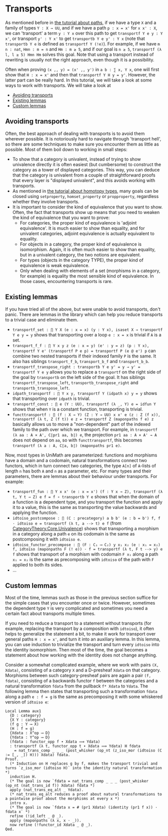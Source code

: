 # Transports

As mentioned before in [the tutorial about paths](./t02-paths.md), if we have a type `X` and a family of types `Y : X → UU`, and if we have a path `p : x = x'` for `x x' : X`, we can 'transport' a term `y : Y x` over this path to get `transportf Y e y : Y x'`, or transport `y' : Y x'` to get `transportb Y e y' : Y x` (note that `transportb Y e` is defined as `transportf Y (!e)`). For example, if we have `m n : nat`, `Hmn : m = n` and `Hm : m ≥ 5`, and if our goal is `n ≥ 5`, `transportf (λ l, l ≥ 5) Hmn Hm` solves this goal. Note that using a transport instead of rewriting is usually not the right approach, even though it is a possibility.

Often when proving `(x ,, y) = (x' ,, y')` in `a b : ∑ x, Y x`, one will first show that `H : x = x'` and then that `transportf Y H y = y'`. However, the latter part can be really hard. In this tutorial, we will take a look at some ways to work with transports. We will take a look at

- [Avoiding transports](#avoiding-transports)
- [Existing lemmas](#existing-lemmas)
- [Custom lemmas](#custom-lemmas)


## Avoiding transports
Often, the best approach of dealing with transports is to avoid them wherever possible. It is notoriously hard to navigate through 'transport hell', so there are some techniques to make sure you encounter them as little as possible. Most of them boil down to working in small steps:
- To show that a category is univalent, instead of trying to show univalence directly it is often easiest (but cumbersome) to construct the category as a tower of displayed categories. This way, you can deduce that the category is univalent from a couple of straightforward proofs that every layer is "displayed univalent", and this avoids working with transports.
- As mentioned in [the tutorial about homotopy types](./t04-htypes.md), many goals can be closed using `setproperty`, `homset_property` or `propproperty`, regardless whether they involve transports.
- It is important to consider the kind of equivalence that you want to show. Often, the fact that transports show up means that you need to weaken the kind of equivalence that you want to prove:
  + For categories, the proper kind of equivalence is 'adjoint equivalence'. It is much easier to show than equality, and for univalent categories, adjoint equivalence is actually equivalent to equality.
  + For objects in a category, the proper kind of equivalence is isomorphism. Again, it is often much easier to show than equality, but in a univalent category, the two notions are equivalent.
  + For types (objects in the category TYPE), the proper kind of equivalence is weak equivalence.
  + Only when dealing with elements of a set (morphisms in a category, for example) is equality the most sensible kind of equivalence. In those cases, encountering transports is rare.

## Existing lemmas
If you have tried all of the above, but were unable to avoid transports, don't panic. There are lemmas in the library which can help you reduce transports to a trivial case and eliminate them.

* `transportf_set : ∏ Y X (e : x = x) (y : Y x), isaset X → transportf Y e y = y` shows that transporting over a loop `e : x = x` is trivial if `A` is a set.
* `transport_f_f : ∏ Y x y z (e : x = y) (e' : y = z) (p : Y x), transportf Y e' (transportf P e p) = transportf P (e @ e') p` can combine two nested transports if their indexed family `P` is the same. It also has siblings `transport_f_b`, `transport_b_f` and `transport_b_b`.
* `transportf_transpose_right : transportb Y e y' = y → y' = transportf Y e y` allows you to replace a `transportf` on the right side of the goal by `transportb` on the left side of the goal. It has siblings `transportf_transpose_left`, `transportb_transpose_right` and `transportb_transpose_left`.
* `idpath_transportf : ∏ Y x y, transportf Y (idpath x) y = y` shows that transporting over `idpath` is trivial.
* `transportf_const : ∏ e (Y : UU), transportf (λ _, Y) e = idfun Y` shows that when `Y` is a constant function, transporting is trivial.
* `functtransportf : ∏ (f : X → Y) (Z : Y → UU) x x' e (z : Z (f x)), transportf (λ t, Z (f t)) e z = transportf Z (maponpaths f e) z` basically allows us to move a "non-dependent" part of the indexed family to the path over which we transport. For example, in `transportf (λ aa : A × A', C⟦pr1 aa, b⟧) e`, the projection `pr1 aa : A × A' → A` does not depend on `aa`, so with `functtransportf`, this becomes `transportf (λ a : A, C⟦a, b⟧) (maponpaths pr1 e)`.

Now, most types in UniMath are parameterized: functions and morphisms have a domain and a codomain, natural transformations connect two functors, which in turn connect two categories, the type `A[n]` of `A`-lists of length `n` has both `A` and `n` as a parameter, etc. For many types and their parameters, there are lemmas about their behaviour under transports. For example:

* `transportf_fun : ∏ Y x x' (e : x = x') (f : Y x → Z), transportf (λ t, Y t → Z) e f = f ∘ transportb Y e` shows that when the domain of a function is a dependent type, and you transport the function and apply it to a value, this is the same as transporting the value backwards and applying the function.
* `idtoiso_postcompose : ∏ (C : precategory) a b b' (e : b = b') f, f · idtoiso e = transportf (λ t, a --> t) e f` (from [CategoryTheory.Core.Univalence](../../../UniMath/CategoryTheory/Core/Univalence.v)) shows that transporting a morphism in a category along a path `e` on its codomain is the same as postcomposing it with `idtoiso e`.
* `idtoiso_functor_precompose : ∏ (F : C₁ ⟶ C₂) y x₁ x₂ (e : x₁ = x₂) f, idtoiso (maponpaths F (! e)) · f = transportf (λ t, F t --> y) e f` shows that transport of a morphism with codomain `F x₁` along a path `x₁ = x₂` is the same as precomposing with `idtoiso` of the path with `F` applied to both its sides.
* ...

## Custom lemmas
Most of the time, lemmas such as those in the previous section suffice for the simple cases that you encounter once or twice. However, sometimes the dependent type `Y` is very complicated and sometimes you need a certain fact about transports multiple times.

If you need to reduce a transport to a statement without transports (for example, replacing the transport by a composition with `idtoiso`), it often helps to generalize the statement a bit, to make it work for transport over general paths `H : x = x'`, and turn it into an auxiliary lemma. In this lemma, you can use induction to trivialize the transport and turn every `idtoiso` into the identity isomorphism. Then most of the time, the goal becomes a statement about how working with the identity does not change anything.

Consider a somewhat complicated example, where we work with pairs `(X, Xdata)`, consisting of a category `X` and a D-presheaf `Xdata` on that category. Morphisms between such category-presheaf pairs are again a pair `(f, fdata)`, consisting of a backwards functor `f` between the categories and a natural transformation `fdata` from the pullback `f* Xdata` to `Ydata`. The following lemma then states that transporting such a transformation `fdata` along a path `e : f = g` is the same as precomposing it with some whiskered version of `idtoiso e`:
```coq
Local Lemma aux1
  {D : category}
  {X Y : category}
  (f g : Y ⟶ X)
  (H : f = g)
  {Xdata : X^op ⟶ D}
  {Ydata : Y^op ⟶ D}
  (fdata : functor_opp f ∙ Xdata ⟹ Ydata)
  : transportf (λ t, functor_opp t ∙ Xdata ⟹ Ydata) H fdata
    = nat_trans_comp _ _ _ (post_whisker (op_nt (z_iso_mor (idtoiso (C := [_, _]) H))) Xdata) fdata.
Proof.
  (* Induction on H replaces g by f, makes the transport trivial and turns `z_iso_mor (idtoiso H)` into the identity natural transformation *)
  induction H.
  (* The goal is now `fdata = nat_trans_comp _ _ _ (post_whisker (op_nt (nat_trans_id f)) Xdata) fdata *)
  apply (nat_trans_eq_alt _ Ydata).
  (* nat_trans_eq_alt reduces a proof about natural transformations to a pointwise proof about the morphisms at every x *)
  intro x.
  (* The goal is now `fdata x = # (pr1 Xdata) (identity (pr1 f x)) · fdata x` *)
  refine (!id_left _ @ _).
  apply (maponpaths (λ x, x · _)).
  now refine (!functor_id Xdata _ @ _).
Qed.
```
